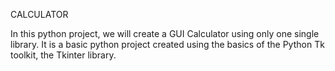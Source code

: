 CALCULATOR

In this python project, we will create a GUI Calculator using only one single library. 
It is a basic python project created using the basics of the Python Tk toolkit, the Tkinter library.
